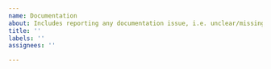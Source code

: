 ```yaml
---
name: Documentation
about: Includes reporting any documentation issue, i.e. unclear/missing/faulty documentation.
title: ''
labels: ''
assignees: ''

---
```



